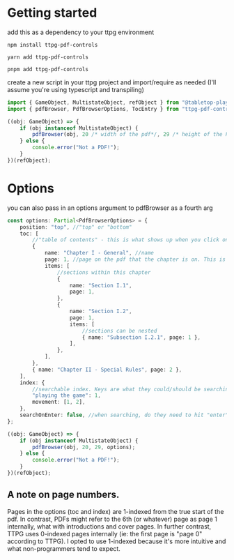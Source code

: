 # Getting started

add this as a dependency to your ttpg environment

```
npm install ttpg-pdf-controls

yarn add ttpg-pdf-controls

pnpm add ttpg-pdf-controls
```

create a new script in your ttpg project and import/require as needed (I'll assume you're using typescript and transpiling)

```typescript
import { GameObject, MultistateObject, refObject } from "@tabletop-playground/api";
import { pdfBrowser, PdfBrowserOptions, TocEntry } from "ttpg-pdf-controls";

((obj: GameObject) => {
    if (obj instanceof MultistateObject) {
        pdfBrowser(obj, 20 /* width of the pdf*/, 29 /* height of the PDF */);
    } else {
        console.error("Not a PDF!");
    }
})(refObject);
```

# Options

you can also pass in an options argument to pdfBrowser as a fourth arg

```typescript
const options: Partial<PdfBrowserOptions> = {
    position: "top", //"top" or "bottom"
    toc: [
        //"table of contents" - this is what shows up when you click on the list button.
        {
            name: "Chapter I - General", //name
            page: 1, //page on the pdf that the chapter is on. This is the *actual* page of the pdf, 1-indexed (as opposed to what the pdf might have as a page number given introductions, covers, and what not)
            items: [
                //sections within this chapter
                {
                    name: "Section I.1",
                    page: 1,
                },
                {
                    name: "Section I.2",
                    page: 1,
                    items: [
                        //sections can be nested
                        { name: "Subsection I.2.1", page: 1 },
                    ],
                },
            ],
        },
        { name: "Chapter II - Special Rules", page: 2 },
    ],
    index: {
        //searchable index. Keys are what they could/should be searching for, values are a page number or array of page numbers where it appears
        "playing the game": 1,
        movement: [1, 2],
    },
    searchOnEnter: false, //when searching, do they need to hit "enter" for the search to update. By default it is false, but if you find that performance is slow when searching, change this to true.
};

((obj: GameObject) => {
    if (obj instanceof MultistateObject) {
        pdfBrowser(obj, 20, 29, options);
    } else {
        console.error("Not a PDF!");
    }
})(refObject);
```

## A note on page numbers.

Pages in the options (toc and index) are 1-indexed from the true start of the pdf. In contrast, PDFs might refer to the 6th (or whatever) page as page 1 internally, what with introductions and cover pages. In further contrast, TTPG uses 0-indexed pages internally (ie: the first page is "page 0" according to TTPG). I opted to use 1-indexed because it's more intuitive and what non-programmers tend to expect.
